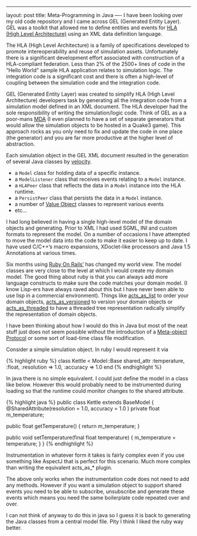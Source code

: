 ------------------------------------------------------------------------

layout: post
title: Meta-Programming in Java
—-
I have been looking over my old code repository and I came across GEL (Generated Entity Layer). GEL was a toolkit that allowed me to define entities and events for [HLA (High Level Architecture)](http://en.wikipedia.org/wiki/High_Level_Architecture) using an XML data definition language.

The HLA (High Level Architecture) is a family of specifications developed to promote intereoperability and reuse of simulation assets. Unfortunately there is a significant development effort associated with construction of a HLA-compliant federation. Less than 2% of the 2500+ lines of code in the “Hello World” sample HLA application relates to simulation logic. The integration code is a significant cost and there is often a high-level of coupling between the simulation code and the integration code.

GEL (Generated Entity Layer) was created to simplify HLA (High Level Architecture) developers task by generating all the integration code from a simulation model defined in an XML document. The HLA developer had the sole responsibility of writing the simulation/logic code. Think of GEL as a a poor-mans [MDA](http://en.wikipedia.org/wiki/Model_Driven_Architecture) (I even planned to have a set of separate generators that would allow the simulation objects to be hosted in a Quake3 game). This approach rocks as you only need to fix and update the code in one place (the generator) and you are far more productive at the higher level of abstraction.

Each simulation object in the GEL XML document resulted in the generation of several Java classes by [velocity](http://jakarta.apache.org/velocity/).

-   a `Model` class for holding data of a specific instance.
-   a `ModelListener` class that receives events relating to a `Model` instance.
-   a `HLAPeer` class that reflects the data in a `Model` instance into the HLA runtime.
-   a `PersistPeer` class that persists the data in a `Model` instance.
-   a number of [Value Object](http://www.martinfowler.com/ap2/valueObject.html) classes to represent various events
-   etc…

I had long believed in having a single high-level model of the domain objects and generating. Prior to XML I had used SGML, INI and custom formats to represent the model. On a number of occasions I have attempted to move the model data into the code to make it easier to keep up to date. I have used C/C++’s macro expansions, XDoclet-like processors and Java 1.5 Annotations at various times.

Six months using [Ruby On Rails’](http://www.rubyonrails.org/) has changed my world view. The model classes are very close to the level at which I would create my domain model. The good thing about ruby is that you can always add more language constructs to make sure the code matches your domain model. (I know Lisp-ers have always raved about this but I have never been able to use lisp in a commercial environment). Things like [acts\_as\_list](http://api.rubyonrails.com/classes/ActiveRecord/Acts/List/ClassMethods.html) to order your domain objects, [acts\_as\_versioned](http://ar-versioned.rubyforge.org/) to version your domain objects or [acts\_as\_threaded](http://www.railtie.net/articles/2006/02/05/rails-acts_as_threaded-plugin) to have a threaded tree representation radically simplify the representation of domain objects.

I have been thinking about how I would do this in Java but most of the neat stuff just does not seem possible without the introduction of a [Meta-object Protocol](http://en.wikipedia.org/wiki/Meta-object_protocol) or some sort of load-time class file modification.

Consider a simple simulation object. In ruby I would represent it via

{% highlight ruby %}
class Kettle &lt; Model::Base
shared\_attr :temperature, :float, :resolution =&gt; 1.0, :accuracy =&gt; 1.0
end
{% endhighlight %}

In java there is no simple equivalent. I could just define the model in a class like below. However this would probably need to be instrumented during loading so that the runtime could monitor changes to the shared attribute.

{% highlight java %}
public class Kettle extends BaseModel
{
@SharedAttribute(resolution = 1.0, accuracy = 1.0 )
private float m\_temperature;

public float getTemperature()
{
return m\_temperature;
}

public void setTemperature(final float temperature)
{
m\_temperature = temperature;
}
}
{% endhighlight %}

Instrumentation in whatever form it takes is fairly complex even if you use something like AspectJ that is perfect for this scenario. Much more complex than writing the equivalent acts\_as\_\* plugin.

The above only works when the instrumentation code does not need to add any methods. However if you want a simulation object to support shared events you need to be able to subscribe, unsubscribe and generate these events which means you need the same boilerplate code repeated over and over.

I can not think of anyway to do this in java so I guess it is back to generating the Java classes from a central model file. Pity I think I liked the ruby way better.

